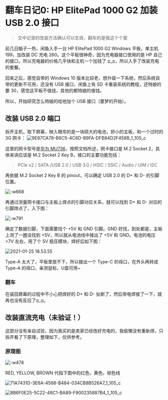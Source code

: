 # 翻车日记0: HP ElitePad 1000 G2 加装 USB 2.0 接口

> 文中记录的改装方法确认可以生效，翻车的是我这个个案

前几日脑子一热，闲鱼入手一台 HP ElitePad 1000 G2 Windows 平板，单主机 199，加改装 DC 充电 260。这个平板很神奇，因为充电器接口使用的是 HP 自己的接口，所以充电器的价格几乎快和主机一个加钱了 ಥ_ಥ，所以入手了改装充电的套餐。

回来之后，感觉自带的 Windows 10 版本比较老，想升级一下系统，然后系统自带的更新不可用，还没有 USB 接口，闲鱼上有 SD 卡重装系统的教程，还特娘的要 30，感觉这平板不值钱，其他的都特娘的值钱。

所以，开始研究怎么特娘的给他加个 USB 接口（噩梦的开始）。

## 改装 USB 2.0 端口

拆开主机，取下屏幕，映入眼帘的是一块硕大的电池，娇小的主板，和一个过时的 3G 网卡：
![9E87CA78-B6C5-4C6D-B9FA-DFB84D2F458B_1_105_c](https://i.loli.net/2021/01/25/uLz3daRIrMo4DJk.jpg)

这里的网卡型号是[华为 MU736](http://download-c.huawei.com/download/downloadCenter?downloadId=14243)，按照文档所述，网卡接口是 M.2 Socket 2，具体来讲应该是 M.2 Socket 2 Key B，接口的主要功能包括：

> PCIe x2 / SATA /USB 2.0 / USB 3.0 / HSIC / SSIC / Audio / UIM / I2C

再依据 M.2 Socket 2 Key B 的 pinout，可以确定 USB 2.0 的 D+ 和 D- 的引脚位置。

![-w668](https://i.loli.net/2021/01/25/9HJ1NGnWwV3za8Q.jpg)

再通过测量网卡接口与主板上焊点的引脚对应关系，就可以找到 D+ 和 D- 对应的引脚焊点了，入下图：

![-w791](https://i.loli.net/2021/01/25/6iNPvuI8LkK7lfO.jpg)

确定了数据引脚，下面需要找个 +5V 和 GND 引脚。GND 好找，到处都是，主板上测了一圈没找到 +5V，所以就从电池线中接出了 +5V 和 GND。电池的电压 >7V 左右，用了个 5V 稳压模块，焊好后如下图：

![2021-01-25 18.53.55](https://i.loli.net/2021/01/25/1va8h6KEgsdqNJb.jpg)

Type-A 太大了，平板里放不下，所以接出一个 Type-C 的母口，在外头再转成 Type-A 的母口，亲测鼠标，U盘可用~

### 翻车
在装回屏幕的过程中不小心把焊好的 D+ 和 D- 扯断了，然后带电焊接了一下，就再也没有反应了ಥ_ಥ。

## 改装直流充电（未验证！）

这部分没有亲自试验，因为我买的是卖家已经改好充电的，我偷懒没有重新焊，只拆开看了下原理，整理如下，仅供参考。

### 原理图
![-w478](https://i.loli.net/2021/01/25/MKidpLI9gm7Hhfs.jpg)

RED, YELLOW, BROWN 代指下图中的红色，黄色，棕色线

![71A7431D-3E6A-4568-B484-034CB8B526A7_1_105_c](https://i.loli.net/2021/01/25/irpwjBma67OfCFu.jpg)

![8B6F0E25-5C22-46C1-BA89-F900235887B4_1_105_c](https://i.loli.net/2021/01/25/QKHx78qmu35REf2.jpg)

